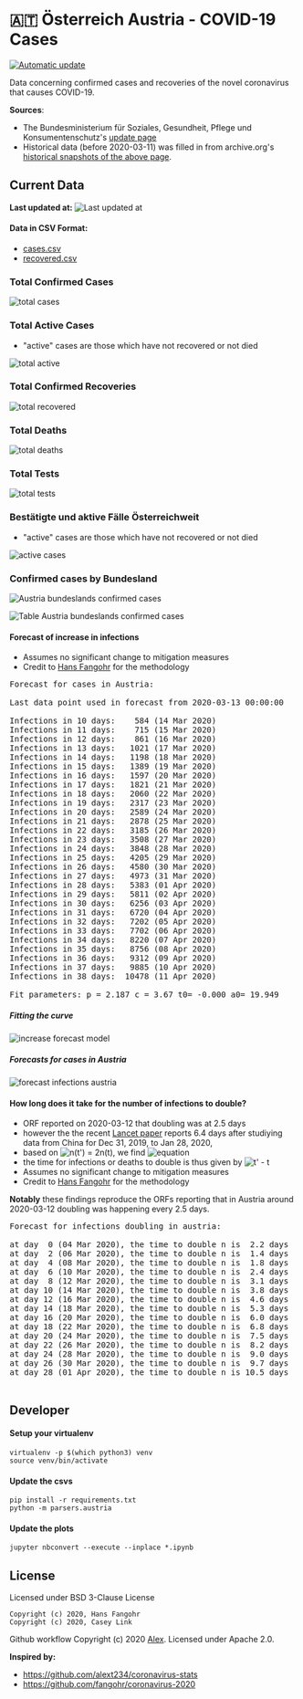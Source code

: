 # 🇦🇹 Österreich Austria - COVID-19 Cases

[![Automatic update](https://github.com/Ramblurr/Austria-COVID-19/workflows/Automatic%20update/badge.svg)](https://github.com/Ramblurr/Austria-COVID-19/actions?query=workflow%3A%22Automatic+update%22)

Data concerning confirmed cases and recoveries of the novel coronavirus that causes COVID-19.

**Sources**:
  * The Bundesministerium für Soziales, Gesundheit, Pflege und Konsumentenschutz's [update page](https://www.sozialministerium.at/Informationen-zum-Coronavirus/Neuartiges-Coronavirus-(2019-nCov).html)
  * Historical data (before 2020-03-11) was filled in from archive.org's [historical snapshots of the above page](https://web.archive.org/web/*/https://www.sozialministerium.at/Informationen-zum-Coronavirus/Neuartiges-Coronavirus-(2019-nCov).html).


## Current Data

**Last updated at:** ![Last updated at](./images/updated-date.svg)

#### Data in CSV Format:

* [cases.csv](./data/cases.csv)
* [recovered.csv](./data/recovered.csv)

### Total Confirmed Cases

![total cases](./images/total-cases.svg)

### Total Active Cases

- "active" cases are those which have not recovered or not died

![total active](./images/total-active.svg)

### Total Confirmed Recoveries

![total recovered](./images/total-recovered.svg)

### Total Deaths

![total deaths](./images/total-deaths.svg)

### Total Tests

![total tests](./images/total-tests.svg)

### Bestätigte und aktive Fälle Österreichweit

- "active" cases are those which have not recovered or not died

![active cases](./images/country-cases.svg)

### Confirmed cases by Bundesland

![Austria bundeslands confirmed cases](./images/states-cases.svg)

![Table Austria bundeslands confirmed cases](./images/states-cases-table.png)

#### Forecast of increase in infections

- Assumes no significant change to mitigation measures 
- Credit to [Hans Fangohr](https://github.com/fangohr/coronavirus-2020) for the methodology

[table1]: start
<pre>
Forecast for cases in Austria:

Last data point used in forecast from 2020-03-13 00:00:00

Infections in 10 days:    584 (14 Mar 2020)
Infections in 11 days:    715 (15 Mar 2020)
Infections in 12 days:    861 (16 Mar 2020)
Infections in 13 days:   1021 (17 Mar 2020)
Infections in 14 days:   1198 (18 Mar 2020)
Infections in 15 days:   1389 (19 Mar 2020)
Infections in 16 days:   1597 (20 Mar 2020)
Infections in 17 days:   1821 (21 Mar 2020)
Infections in 18 days:   2060 (22 Mar 2020)
Infections in 19 days:   2317 (23 Mar 2020)
Infections in 20 days:   2589 (24 Mar 2020)
Infections in 21 days:   2878 (25 Mar 2020)
Infections in 22 days:   3185 (26 Mar 2020)
Infections in 23 days:   3508 (27 Mar 2020)
Infections in 24 days:   3848 (28 Mar 2020)
Infections in 25 days:   4205 (29 Mar 2020)
Infections in 26 days:   4580 (30 Mar 2020)
Infections in 27 days:   4973 (31 Mar 2020)
Infections in 28 days:   5383 (01 Apr 2020)
Infections in 29 days:   5811 (02 Apr 2020)
Infections in 30 days:   6256 (03 Apr 2020)
Infections in 31 days:   6720 (04 Apr 2020)
Infections in 32 days:   7202 (05 Apr 2020)
Infections in 33 days:   7702 (06 Apr 2020)
Infections in 34 days:   8220 (07 Apr 2020)
Infections in 35 days:   8756 (08 Apr 2020)
Infections in 36 days:   9312 (09 Apr 2020)
Infections in 37 days:   9885 (10 Apr 2020)
Infections in 38 days:  10478 (11 Apr 2020)

Fit parameters: p = 2.187 c = 3.67 t0= -0.000 a0= 19.949
</pre>
[table1]: end


##### Fitting the curve
![increase forecast model](images/infections-with-model-fit.svg)

##### Forecasts for cases in Austria

![forecast infections austria](images/infections-with-forecast.svg)

#### How long does it take for the number of infections to double?

- ORF reported on 2020-03-12 that doubling was at 2.5 days
- however the the recent [Lancet paper](https://www.thelancet.com/journals/lancet/article/PIIS0140-6736(20)30260-9/fulltext) reports 6.4 days after studiying data from China for Dec 31, 2019, to Jan 28, 2020,
- based on ![n(t') =  2n(t)](https://render.githubusercontent.com/render/math?math=n(t')%20%3D%20%202n(t)), we find ![equation](https://render.githubusercontent.com/render/math?math=t'%20%3D%20%5Cleft%28%282%28t-t_0%29%5Ep%2B%5Cfrac%7Ba_0%7D%7Bc%7D%5Cright%29%5E%5Cfrac%7B1%7D%7Bp%7D%20%2B%20t_0)
- the time for infections or deaths to double is thus given by ![t' - t](https://render.githubusercontent.com/render/math?math=t'%20-%20t)
- Assumes no significant change to mitigation measures 
- Credit to [Hans Fangohr](https://github.com/fangohr/coronavirus-2020) for the methodology

**Notably** these findings reproduce the ORFs reporting that in Austria around 2020-03-12 doubling was happening every 2.5 days.

[table2]: start
<pre>
Forecast for infections doubling in austria:

at day  0 (04 Mar 2020), the time to double n is  2.2 days
at day  2 (06 Mar 2020), the time to double n is  1.4 days
at day  4 (08 Mar 2020), the time to double n is  1.8 days
at day  6 (10 Mar 2020), the time to double n is  2.4 days
at day  8 (12 Mar 2020), the time to double n is  3.1 days
at day 10 (14 Mar 2020), the time to double n is  3.8 days
at day 12 (16 Mar 2020), the time to double n is  4.6 days
at day 14 (18 Mar 2020), the time to double n is  5.3 days
at day 16 (20 Mar 2020), the time to double n is  6.0 days
at day 18 (22 Mar 2020), the time to double n is  6.8 days
at day 20 (24 Mar 2020), the time to double n is  7.5 days
at day 22 (26 Mar 2020), the time to double n is  8.2 days
at day 24 (28 Mar 2020), the time to double n is  9.0 days
at day 26 (30 Mar 2020), the time to double n is  9.7 days
at day 28 (01 Apr 2020), the time to double n is 10.5 days

</pre>
[table2]: end

## Developer

#### Setup your virtualenv

```console
virtualenv -p $(which python3) venv
source venv/bin/activate
```

#### Update the csvs

```console
pip install -r requirements.txt
python -m parsers.austria
```

#### Update the plots

```console
jupyter nbconvert --execute --inplace *.ipynb
```

## License
Licensed under BSD 3-Clause License

```
Copyright (c) 2020, Hans Fangohr
Copyright (c) 2020, Casey Link
```

Github workflow Copyright (c) 2020 [Alex](https://github.com/alext234). Licensed under Apache 2.0.

**Inspired by:**

* https://github.com/alext234/coronavirus-stats
* https://github.com/fangohr/coronavirus-2020

